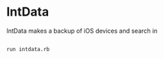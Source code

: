 IntData
=======

IntData makes a backup of iOS devices and search in

<pre>
<code>
run intdata.rb
</code>
</pre>
